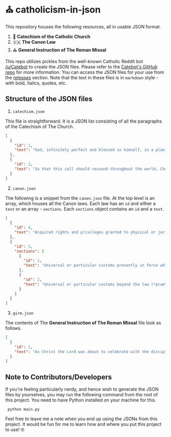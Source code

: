 # ⛪️ catholicism-in-json

This repository houses the following resources, all in usable JSON format.

1. 📒 __Catechism of the Catholic Church__
2. 🇻🇦 __The Canon Law__
3. ⛪️ __General Instruction of The Roman Missal__

This repo utilizes pickles from the
well-known Catholic Reddit bot [/u/Catebot](https://www.reddit.com/user/Catebot/) to create the JSON files. Please refer
to the [Catebot's GitHub repo](https://github.com/konohitowa/catebot) for more information.
You can access the JSON files for your use from
the [releases](https://github.com/aseemsavio/catholicism-in-json/releases) section.
Note that the text in these files is in `markdown` style - with bold, italics, quotes, etc.

## Structure of the JSON files

1. `catechism.json`

This file is straightforward. It is a JSON list consisting of all the paragraphs of the Catechism of The Church.

```json
[
  {
    "id": 1,
    "text": "God, infinitely perfect and blessed in himself, in a plan of sheer goodness freely created man to make him share in his own blessed life. For this reason, at every time and in every place, God draws close to man. He calls man to seek him, to know him, to love him with all his strength. He calls together all men, scattered and divided by sin, into the unity of his family, the Church. To accomplish this, when the fullness of time had come, God sent his Son as Redeemer and Savior. In his Son and through him, he invites men to become, in the Holy Spirit, his adopted children and thus heirs of his blessed life.\n"
  },
  {
    "id": 2,
    "text": "So that this call should resound throughout the world, Christ sent forth the apostles he had chosen, commissioning them to proclaim the gospel: \"Go therefore and make disciples of all nations, baptizing them in the name of the Father and of the Son and of the Holy Spirit, teaching them to observe all that I have commanded you; and lo, I am with you always, to the close of the age.\" Strengthened by this mission, the apostles \"went forth and preached everywhere, while the Lord worked with them and confirmed the message by the signs that attended it.\"\n"
  }
]
```

2. `canon.json`

The following is a snippet from the `canon.json` file.
At the top level is an array, which houses all the Canon laws.
Each law has an `id` and either a `text` or an array - `sections`.
Each `sections` object contains an `id` and a `text`.

```json
[
  {
    "id": 4,
    "text": "Acquired rights and privileges granted to physical or juridic persons up to this time by the Apostolic See remain intact if they are in use and have not been revoked, unless the canons of this Code expressly revoke them.\n\n"
  },
  {
    "id": 5,
    "sections": [
      {
        "id": 1,
        "text": "Universal or particular customs presently in force which are contrary to the prescripts of these canons and are reprobated by the canons of this Code are absolutely suppressed and are not permitted to revive in the future. Other contrary customs are also considered suppressed unless the Code expressly provides otherwise or unless they are centenary or immemorial customs which can be tolerated if, in the judgment of the ordinary, they cannot be removed due to the circumstances of places and persons.\n\n"
      },
      {
        "id": 2,
        "text": "Universal or particular customs beyond the law (*praeter ius*) which are in force until now are preserved.\n\n"
      }
    ]
  }
]
```

3. `girm.json`

The contents of The __General Instruction of The Roman Missal__ file look as follows.

```json
[
  {
    "id": 1,
    "text": "As Christ the Lord was about to celebrate with the disciples the paschal supper in which he instituted the Sacrifice of his Body and Blood, he commanded that a large, furnished upper room be prepared (Lk 22:12). Indeed, the Church has always judged that this command also applied to herself whenever she decided about things related to the disposition of people's minds, and of places, rites, and texts for the Celebration of the Most Holy Eucharist. The present norms, too, prescribed in keeping with the will of the Second Vatican Council, together with the new Missal with which the Church of the Roman Rite will henceforth celebrate the Mass, are again a demonstration of this same solicitude of the Church, of her faith and her unaltered love for the supreme mystery of the Eucharist, and also attest to her continuous and consistent tradition, even though certain new elements have been introduced.\n\n"
  }
]
```

## Note to Contributors/Developers

If you're feeling particularly nerdy, and hence wish to generate the JSON files by yourselves,
you may run the following command from the root of this project.
You need to have Python installed on your machine for this.

```
 python main.py
```

Feel free to leave me a note when you end up using the JSONs from this project.
It would be fun for me to learn how and where you put this project to use! 🤓

